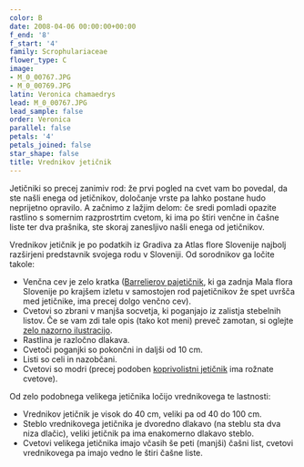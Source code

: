 ```yaml
---
color: B
date: 2008-04-06 00:00:00+00:00
f_end: '8'
f_start: '4'
family: Scrophulariaceae
flower_type: C
image:
- M_0_00767.JPG
- M_0_00769.JPG
latin: Veronica chamaedrys
lead: M_0_00767.JPG
lead_sample: false
order: Veronica
parallel: false
petals: '4'
petals_joined: false
star_shape: false
title: Vrednikov jetičnik
---
```

Jetičniki so precej zanimiv rod: že prvi pogled na cvet vam bo povedal, da ste našli enega od jetičnikov, določanje vrste pa lahko postane hudo neprijetno opravilo. A začnimo z lažjim delom: če sredi pomladi opazite rastlino s somernim razprostrtim cvetom, ki ima po štiri venčne in čašne liste ter dva prašnika, ste skoraj zanesljivo našli enega od jetičnikov.

Vrednikov jetičnik je po podatkih iz Gradiva za Atlas flore Slovenije najbolj razširjeni predstavnik svojega rodu v Sloveniji. Od sorodnikov ga ločite takole:

-   Venčna cev je zelo kratka ([Barrelierov pajetičnik](../pseudolysimachionbarrelieri/), ki ga zadnja Mala flora Slovenije po krajšem izletu v samostojen rod pajetičnikov že spet uvršča med jetičnike, ima precej dolgo venčno cev).
-   Cvetovi so zbrani v manjša socvetja, ki poganjajo iz zalistja stebelnih listov. Če se vam zdi tale opis (tako kot meni) preveč zamotan, si oglejte [zelo nazorno ilustracijo](http://commons.wikimedia.org/wiki/Image:Veronica_chamaedrys_Sturm37.jpg).
-   Rastlina je razločno dlakava.
-   Cvetoči poganjki so pokončni in daljši od 10 cm.
-   Listi so celi in nazobčani.
-   Cvetovi so modri (precej podoben [koprivolistni jetičnik](../veronicaurticifolia/) ima rožnate cvetove).

Od zelo podobnega velikega jetičnika ločijo vrednikovega te lastnosti:

-   Vrednikov jetičnik je visok do 40 cm, veliki pa od 40 do 100 cm.
-   Steblo vrednikovega jetičnika je dvoredno dlakavo (na steblu sta dva niza dlačic), veliki jetičnik pa ima enakomerno dlakavo steblo.
-   Cvetovi velikega jetičnika imajo včasih še peti (manjši) čašni list, cvetovi vrednikovega pa imajo vedno le štiri čašne liste.
